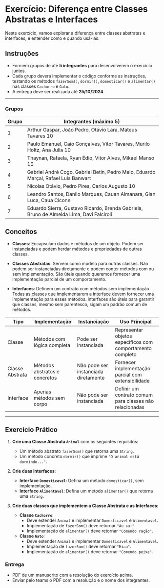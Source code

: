 # Exercício: Diferença entre Classes Abstratas e Interfaces

Neste exercício, vamos explorar a diferença entre classes abstratas e interfaces, e entender como e quando usá-las.

## Instruções

- Formem grupos de até **5 integrantes** para desenvolverem o exercício juntos.
- Cada grupo deverá implementar o código conforme as instruções, testando os métodos `fazerSom()`, `dormir()`, `domesticar()` e `alimentar()` nas classes `Cachorro` e `Gato`.
- A entrega deve ser realizada até **25/10/2024**.

---

### Grupos

| Grupo | Integrantes (máximo 5)                |
|-------|---------------------------------------|
| 1     | Arthur Gaspar, João Pedro, Otávio Lara, Mateus Tavares    10                                  |
| 2     | Paulo Emanuel, Caio Gonçalves, Vitor Tavares, Murilo Holtz, Ana Julia  10|
| 3     | Thaynan, Rafaela, Ryan Édio, Vitor Alves, Mikael Manso    10 |
| 4     | Gabriel André Cogo, Gabriel Betin, Pedro Melo, Eduardo Marçal, Rafael Luis Banwart                                     |
| 5     | Nicolas Otávio, Pedro Pires, Carlos Augusto            10         |
| 6     | Leandro Santos, Danilo Marques, Cauan Almanara, Gian Luca, Caua Cicone     |
| 7     | Eduardo Sierra, Gustavo Ricardo, Brenda Gabriela, Bruno de Almeida Lima, Davi Falciroli                                    |

## Conceitos

- **Classes**: Encapsulam dados e métodos de um objeto. Podem ser instanciadas e podem herdar métodos e propriedades de outras classes.
  
- **Classes Abstratas**: Servem como modelo para outras classes. Não podem ser instanciadas diretamente e podem conter métodos com ou sem implementação. São úteis quando queremos fornecer uma implementação parcial de um comportamento.

- **Interfaces**: Definem um contrato com métodos sem implementação. Todas as classes que implementarem a interface devem fornecer uma implementação para esses métodos. Interfaces são úteis para garantir que classes, mesmo sem parentesco, sigam um padrão comum de métodos.

| Tipo               | Implementação             | Instanciação          | Uso Principal                                      |
|--------------------|---------------------------|------------------------|----------------------------------------------------|
| Classe             | Métodos com lógica completa | Pode ser instanciada  | Representar objetos específicos com comportamento completo |
| Classe Abstrata    | Métodos abstratos e concretos | Não pode ser instanciada diretamente | Fornecer implementação parcial com extensibilidade |
| Interface          | Apenas métodos sem corpo   | Não pode ser instanciada | Definir um contrato comum para classes não relacionadas |

---

## Exercício Prático

1. **Crie uma Classe Abstrata `Animal`** com os seguintes requisitos:
   - Um método abstrato `fazerSom()` que retorna uma `String`.
   - Um método concreto `dormir()` que imprime `"O animal está dormindo..."`.

2. **Crie duas Interfaces**:
   - **Interface `Domesticavel`**: Defina um método `domesticar()`, sem implementação.
   - **Interface `Alimentavel`**: Defina um método `alimentar()` que retorna uma `String`.

3. **Crie duas classes que implementem a Classe Abstrata e as Interfaces**:
   - **Classe `Cachorro`**:
     - Deve estender `Animal` e implementar `Domesticavel` e `Alimentavel`.
     - Implementação de `fazerSom()` deve retornar `"Au au!"`.
     - Implementação de `alimentar()` deve retornar `"Comendo ração"`.
   - **Classe `Gato`**:
     - Deve estender `Animal` e implementar `Domesticavel` e `Alimentavel`.
     - Implementação de `fazerSom()` deve retornar `"Miau"`.
     - Implementação de `alimentar()` deve retornar `"Comendo peixe"`.

### Entrega

- PDF de um manuscrito com a resolução do exercício acima.
- Enviar pelo teams o PDF com a resolução e o nome dos integrantes.
